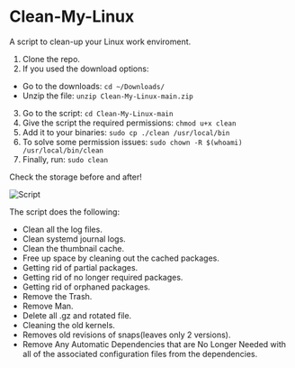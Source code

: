 # Clean-My-Linux
A script to clean-up your Linux work enviroment.

1. Clone the repo.
2. If you used the download options:
  - Go to the downloads: `cd ~/Downloads/`
  - Unzip the file: `unzip Clean-My-Linux-main.zip`
3. Go to the script: `cd Clean-My-Linux-main`
4. Give the script the required permissions: `chmod u+x clean`
5. Add it to your binaries: `sudo cp ./clean /usr/local/bin`
6. To solve some permission issues: `sudo chown -R $(whoami) /usr/local/bin/clean`
7. Finally, run: `sudo clean`

Check the storage before and after!

![Script](https://user-images.githubusercontent.com/56788883/146991100-f4741c68-3769-42bc-9542-bc72a312b603.png)


The script does the following: 
- Clean all the log files.
- Clean systemd journal logs.
- Clean the thumbnail cache.
- Free up space by cleaning out the cached packages.
- Getting rid of partial packages.
- Getting rid of no longer required packages.
- Getting rid of orphaned packages.
- Remove the Trash.
- Remove Man.
- Delete all .gz and rotated file.
- Cleaning the old kernels.
- Removes old revisions of snaps(leaves only 2 versions).
- Remove Any Automatic Dependencies that are No Longer Needed with all of the associated configuration files from the dependencies.
